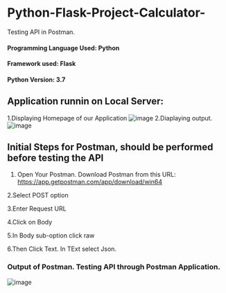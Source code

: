 # Python-Flask-Project-Calculator-
Testing API in Postman.

#### Programming Language Used: Python
#### Framework used: Flask
#### Python Version: 3.7

## Application runnin on Local Server:

1.Displaying Homepage of our Application
![image](https://user-images.githubusercontent.com/69152112/192155590-3935ddfb-027b-434d-a01b-689e49e91220.png)
2.Diaplaying output.
![image](https://user-images.githubusercontent.com/69152112/192155622-5f3a58e7-5d22-489e-8b92-22dddece8203.png)

## Initial Steps for Postman, should be performed before testing the API

1. Open Your Postman. Download Postman from this URL: https://app.getpostman.com/app/download/win64

2.Select POST option

3.Enter Request URL

4.Click on Body

5.In Body sub-option click raw

6.Then Click Text. In TExt select Json.

### Output of Postman. Testing API through Postman Application.
![image](https://user-images.githubusercontent.com/69152112/192156091-14a059c9-3902-4ead-ae90-3dd325535966.png)


